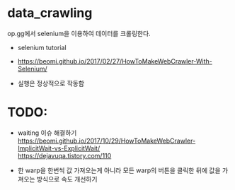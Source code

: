 # data_crawling
op.gg에서 selenium을 이용하여 데이터를 크롤링한다.

- selenium tutorial
- https://beomi.github.io/2017/02/27/HowToMakeWebCrawler-With-Selenium/

- 실행은 정상적으로 작동함

# TODO:
- waiting 이슈 해결하기<br>
https://beomi.github.io/2017/10/29/HowToMakeWebCrawler-ImplicitWait-vs-ExplicitWait/<br>
https://dejavuqa.tistory.com/110

- 한 warp을 한번씩 값 가져오는게 아니라 모든 warp의 버튼을 클릭한 뒤에 값을 가져오는 방식으로 속도 개선하기
